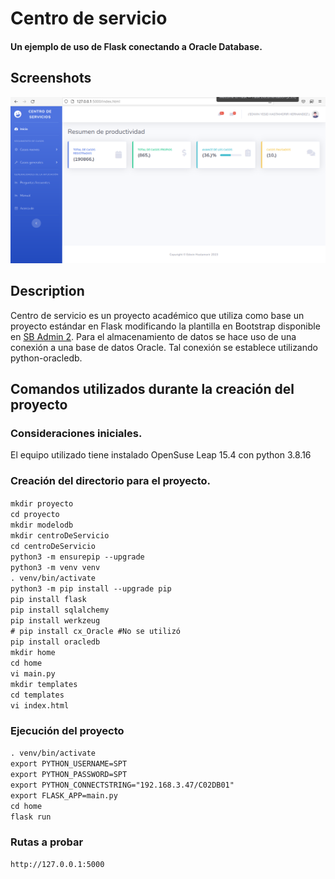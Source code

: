 # Centro de servicio 
#### Un ejemplo de uso de Flask conectando a Oracle Database. 

## Screenshots

![Captura de la página principal!](screenshot_index.png "Centro de servicio")

## Description
Centro de servicio es un proyecto académico que utiliza como base un proyecto estándar en Flask modificando la plantilla en Bootstrap disponible en <a target="_blank" href="https://startbootstrap.com/theme/sb-admin-2">SB Admin 2</a>. Para el almacenamiento de datos se hace uso de una conexión a una base de datos Oracle. Tal conexión se establece utilizando python-oracledb. 

## Comandos utilizados durante la creación del proyecto

### Consideraciones iniciales.

El equipo utilizado tiene instalado OpenSuse Leap 15.4 con python 3.8.16

### Creación del directorio para el proyecto.

``mkdir proyecto `` <br/>
``cd proyecto `` <br/>
``mkdir modelodb `` <br/>
``mkdir centroDeServicio `` <br/>
``cd centroDeServicio `` <br/>
``python3 -m ensurepip --upgrade `` <br/>
``python3 -m venv venv`` <br/>
``. venv/bin/activate `` <br/>
``python3 -m pip install --upgrade pip `` <br/>
``pip install flask `` <br/>
``pip install sqlalchemy `` <br/>
``pip install werkzeug `` <br/>
``# pip install cx_Oracle #No se utilizó`` <br/>
``pip install oracledb `` <br/>
``mkdir home `` <br/>
``cd home `` <br/>
``vi main.py `` <br/>
``mkdir templates `` <br/>
``cd templates ``<br/>
``vi index.html ``<br/>

### Ejecución del proyecto 
``. venv/bin/activate `` <br/>
``export PYTHON_USERNAME=SPT `` <br/>
``export PYTHON_PASSWORD=SPT `` <br/>
``export PYTHON_CONNECTSTRING="192.168.3.47/C02DB01" `` <br/>
``export FLASK_APP=main.py `` <br/>
``cd home `` <br/>
``flask run `` <br/>

### Rutas a probar 

`` http://127.0.0.1:5000 `` <br/>



